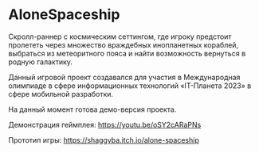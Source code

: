 # AloneSpaceship
Скролл-раннер с космическим сеттингом, где игроку предстоит пролететь через множество враждебных инопланетных кораблей, выбраться из метеоритного пояса и найти возможность вернуться в родную галактику. 

Данный игровой проект создавался для участия в Международная олимпиаде в сфере информационных технологий «IT-Планета 2023» в сфере мобильной разработки.

На данный момент готова демо-версия проекта.

Демонстрация геймплея: https://youtu.be/oSY2cARaPNs

Прототип игры: https://shaggyba.itch.io/alone-spaceship

